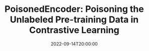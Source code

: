 ---
type: lecture
date: 2022-09-14T20:00:00
title: "PoisonedEncoder: Poisoning the Unlabeled Pre-training Data in Contrastive Learning"
thumbnail: 
presenter: Jiadong Lou
links: 
    - url: /static_files/slides/09142022.pdf
      name: slides
    - url: https://youtu.be/ivBIPqWeGSA
      name: video
---